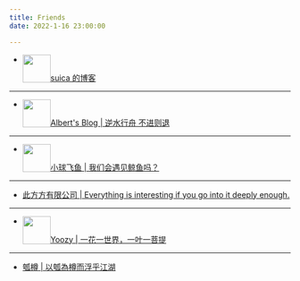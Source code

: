 ```yaml
---
title: Friends
date: 2022-1-16 23:00:00

---
```


- <img src="https://suicablog.cobaltkiss.blue/images/profile%20picture.png" style="float:left" width=50 height=50 /> 

[suica 的博客](https://suicablog.cobaltkiss.blue)

---

- <img src="https://blog.lingyf.com/images/icon.svg" style="float:left" width=50 height=50 /> 

[Albert's Blog | 逆水行舟 不进则退](https://blog.lingyf.com)

---

- <img src="https://cdn.jsdelivr.net/gh/Mantyke/photo@master/star_min.png" style="float:left" width=50 height=50 />

[小球飞鱼 | 我们会遇见鲸鱼吗？](https://mantyke.icu)

---

- [此方方有限公司 | Everything is interesting if you go into it deeply enough.](https://blog.konata.co)

---

- <img src="https://picsum.photos/52/52" style="float:left" width=50 height=50 />

[Yoozy | 一花一世界，一叶一菩提](http://blog.sharktale.xyz/)

---

- [瓠樽 | 以瓠為樽而浮乎江湖](https://blog.dylanwu.space)